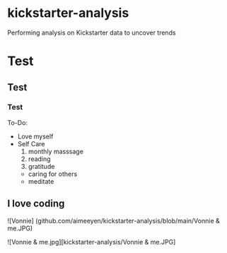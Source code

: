 # kickstarter-analysis
Performing analysis on Kickstarter data to uncover trends

# Test

## Test

### Test
To-Do: 
- Love myself
- Self Care
  1. monthly masssage
  2. reading
  3. gratitude
  * caring for others
  - meditate 

**I love coding**
----
![Vonnie] (github.com/aimeeyen/kickstarter-analysis/blob/main/Vonnie & me.JPG)

![Vonnie & me.jpg][kickstarter-analysis/Vonnie & me.JPG]

